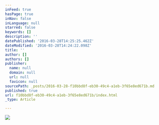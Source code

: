 ```yaml
---
inFeed: true
hasPage: true
inNav: false
inLanguage: null
starred: false
keywords: []
description: ''
datePublished: '2016-03-28T14:25:25.462Z'
dateModified: '2016-03-28T14:24:22.098Z'
title: ''
author: []
authors: []
publisher:
  name: null
  domain: null
  url: null
  favicon: null
sourcePath: _posts/2016-03-28-f10bbd8f-eb30-49c4-a1eb-3f65e8ed671b.md
published: true
url: f10bbd8f-eb30-49c4-a1eb-3f65e8ed671b/index.html
_type: Article

---
```

![](https://the-grid-user-content.s3-us-west-2.amazonaws.com/f5d76767-caf7-4a21-a62e-e77ef4123baf.jpg)